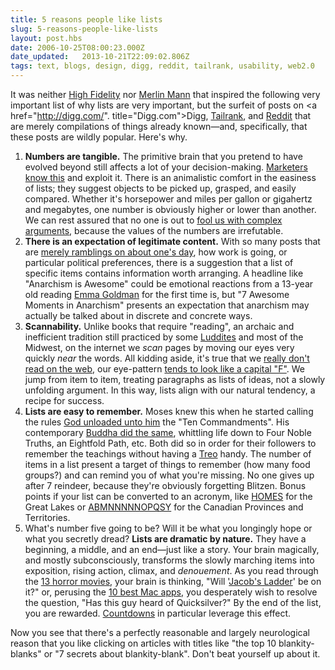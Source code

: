 ```yaml
---
title: 5 reasons people like lists
slug: 5-reasons-people-like-lists
layout: post.hbs
date: 2006-10-25T08:00:23.000Z
date_updated:   2013-10-21T22:09:02.806Z
tags: text, blogs, design, digg, reddit, tailrank, usability, web2.0
---
```


It was neither <a href="http://www.imdb.com/title/tt0146882/" title="'High Fidelity' on IMSB">High Fidelity</a> nor <a href="http://5ives.com/" title="5ives.com">Merlin Mann</a> that inspired the following very important list of why lists are very important, but the surfeit of posts on <a href="http://digg.com/". title="Digg.com">Digg</a>, <a href="http://tailrank.com/" title="Tailrank.com">Tailrank</a>, and <a href="http://reddit.com/" title="Reddit.com">Reddit</a> that are merely compilations of things already known&mdash;and, specifically, that these posts are wildly popular. Here's why.<!--more-->

<ol>
<li><strong>Numbers are tangible.</strong> The primitive brain that you pretend to have evolved beyond still affects a lot of your decision-making. <a href="http://www.salesbrain.net/users/folder.asp" title="Salesbrain">Marketers know this</a> and exploit it. There is an animalistic comfort in the easiness of lists; they suggest objects to be picked up, grasped, and easily compared. Whether it's horsepower and miles per gallon or gigahertz and megabytes, one number is obviously higher or lower than another. We can rest assured that no one is out to <a href="http://en.wikipedia.org/wiki/Megahertz_myth" title="'Megahertz myth' on Wikipedia">fool us with complex arguments</a>, because the values of the numbers are irrefutable.</li>

<li><strong>There is an expectation of legitimate content.</strong> With so many posts that are <a href="http://www.livejournal.com/" title="LiveJournal.com">merely ramblings on about one's day</a>, how work is going, or particular political preferences, there is a suggestion that a list of specific items contains information worth arranging. A headline like "Anarchism is Awesome" could be emotional reactions from a 13-year old reading <a href="http://dwardmac.pitzer.edu/Anarchist_Archives/goldman/aando/anarchism.html" title="'Anarchism: What it really stands for'">Emma Goldman</a> for the first time is, but "7 Awesome Moments in Anarchism" presents an expectation that anarchism may actually be talked about in discrete and concrete ways.</li>

<li><strong>Scannability.</strong> Unlike books that require "reading", an archaic and inefficient tradition still practiced by some <a href="http://en.wikipedia.org/wiki/Luddite" title="'Luddite' on Wikipedia">Luddites</a> and most of the Midwest, on the internet we <em>scan</em> pages by moving our eyes very quickly <em>near</em> the words. All kidding aside, it's true that we <a href="http://www.useit.com/alertbox/9710a.html" title="'Reading on the Web' on Alertbox">really don't read on the web</a>, our eye-pattern <a href="http://www.useit.com/alertbox/reading_pattern.html" title="'F-Shaped Pattern For Reading Web Content' on Alertbox">tends to look like a capital "F"</a>. We jump from item to item, treating paragraphs as lists of ideas, not a slowly unfolding argument. In this way, lists align with our natural tendency, a recipe for success.</li>

<li><strong>Lists are easy to remember.</strong> Moses knew this when he started calling the rules <a href="http://www.blueletterbible.org/kjv/Exd/Exd020.html#top" title="Exodus 20">God unloaded unto him</a> the "Ten Commandments". His contemporary <a href="http://www.geocities.com/tokyo/6774/listlist.htm" title="Buddha's lists">Buddha did the same</a>, whittling life down to Four Noble Truths, an Eightfold Path, etc. Both did so in order for their followers to remember the teachings without having a <a href="http://web.palm.com/index.jhtml" title="Palm.com">Treo</a> handy. The number of items in a list present a target of things to remember (how many food groups?) and can remind you of what you're missing. No one gives up after 7 reindeer, because they're obviously forgetting Blitzen. Bonus points if your list can be converted to an acronym, like <a href="http://www.travellady.com/Issues/June05/1569DrivingHOMES.htm" title="'Driving Homes' on TravelLady">HOMES</a> for the Great Lakes or <a href="http://www.saskschools.ca/~gregory/canada/facts.html" title="Facts about Canada!">ABMNNNNNOPQSY</a> for the Canadian Provinces and Territories.</li>

<li>What's number five going to be? Will it be what you longingly hope or what you secretly dread? <strong>Lists are dramatic by nature.</strong> They have a beginning, a middle, and an end&mdash;just like a story. Your brain magically, and mostly subconsciously, transforms the slowly marching items into exposition, rising action, climax, and <i>denouement</i>. As you read through the <a href="http://digg.com/movies/13_Greatest_Horror_Movies_Ever" title="'13 Greatest Horror Movies Ever' on Digg">13 horror movies</a>, your brain is thinking, "Will '<a href="http://www.imdb.com/title/tt0099871/" title="'Jacob's Ladder' on IMDB">Jacob's Ladder</a>' be on it?" or, perusing the <a href="http://paulstamatiou.com/2005/12/19/10-apps-every-new-mac-user-should-download/" title="'10 Apps EVery New Mac User Should Download'">10 best Mac apps</a>, you desperately wish to resolve the question, "Has this guy heard of Quicksilver?" By the end of the list, you are rewarded. <a href="http://www.youtube.com/watch?v=BTelhP_0bJQ" title="Not Keith Olbermann">Countdowns</a> in particular leverage this effect.</li>
</ol>
Now you see that there's a perfectly reasonable and largely neurological reason that you like clicking on articles with titles like "the top 10 blankity-blanks" or "7 secrets about blankity-blank". Don't beat yourself up about it.
